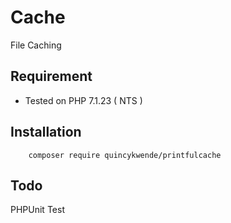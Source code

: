 # Cache
File Caching

## Requirement
- Tested on PHP 7.1.23 ( NTS )


## Installation
```	
	composer require quincykwende/printfulcache
```

## Todo
PHPUnit Test

